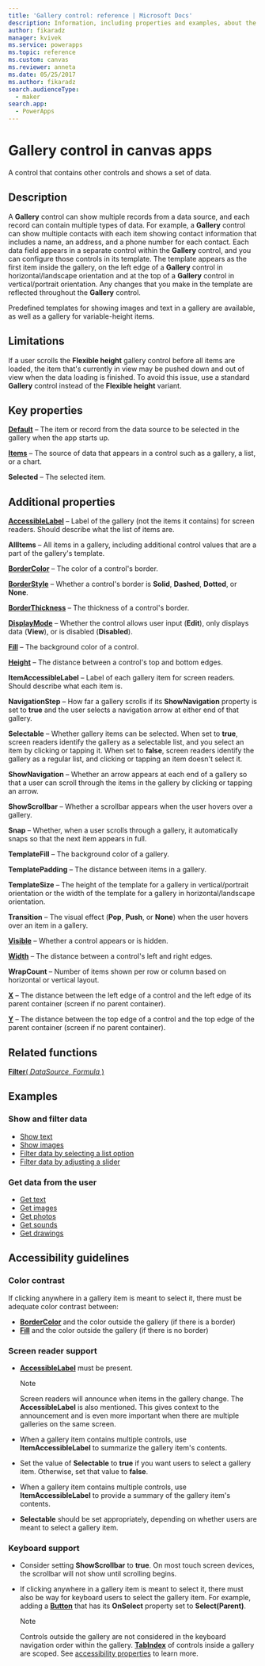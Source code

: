 ```yaml
---
title: 'Gallery control: reference | Microsoft Docs'
description: Information, including properties and examples, about the Gallery control
author: fikaradz
manager: kvivek
ms.service: powerapps
ms.topic: reference
ms.custom: canvas
ms.reviewer: anneta
ms.date: 05/25/2017
ms.author: fikaradz
search.audienceType:
  - maker
search.app:
  - PowerApps
---
```

# Gallery control in canvas apps

A control that contains other controls and shows a set of data.

## Description

A **Gallery** control can show multiple records from a data source, and each record can contain multiple types of data. For example, a **Gallery** control can show multiple contacts with each item showing contact information that includes a name, an address, and a phone number for each contact. Each data field appears in a separate control within the **Gallery** control, and you can configure those controls in its template. The template appears as the first item inside the gallery, on the left edge of a **Gallery** control in horizontal/landscape orientation and at the top of a **Gallery** control in vertical/portrait orientation. Any changes that you make in the template are reflected throughout the **Gallery** control.

Predefined templates for showing images and text in a gallery are available, as well as a gallery for variable-height items.

## Limitations

If a user scrolls the **Flexible height** gallery control before all items are loaded, the item that's currently in view may be pushed down and out of view when the data loading is finished. To avoid this issue, use a standard **Gallery** control instead of the **Flexible height** variant.

## Key properties

**[Default](properties-core.md)** – The item or record from the data source to be selected in the gallery when the app starts up.

**[Items](properties-core.md)** – The source of data that appears in a control such as a gallery, a list, or a chart.

**Selected** – The selected item.

## Additional properties

**[AccessibleLabel](properties-accessibility.md)** – Label of the gallery (not the items it contains) for screen readers. Should describe what the list of items are.

**AllItems** – All items in a gallery, including additional control values that are a part of the gallery's template.

**[BorderColor](properties-color-border.md)** – The color of a control's border.

**[BorderStyle](properties-color-border.md)** – Whether a control's border is **Solid**, **Dashed**, **Dotted**, or **None**.

**[BorderThickness](properties-color-border.md)** – The thickness of a control's border.

**[DisplayMode](properties-core.md)** – Whether the control allows user input (**Edit**), only displays data (**View**), or is disabled (**Disabled**).

**[Fill](properties-color-border.md)** – The background color of a control.

**[Height](properties-size-location.md)** – The distance between a control's top and bottom edges.

**ItemAccessibleLabel** – Label of each gallery item for screen readers. Should describe what each item is.

**NavigationStep** – How far a gallery scrolls if its **ShowNavigation** property is set to **true** and the user selects a navigation arrow at either end of that gallery.

**Selectable** – Whether gallery items can be selected. When set to **true**, screen readers identify the gallery as a selectable list, and you select an item by clicking or tapping it. When set to **false**, screen readers identify the gallery as a regular list, and clicking or tapping an item doesn't select it.

**ShowNavigation** – Whether an arrow appears at each end of a gallery so that a user can scroll through the items in the gallery by clicking or tapping an arrow.

**ShowScrollbar** – Whether a scrollbar appears when the user hovers over a gallery.

**Snap** – Whether, when a user scrolls through a gallery, it automatically snaps so that the next item appears in full.

**TemplateFill** – The background color of a gallery.

**TemplatePadding** – The distance between items in a gallery.

**TemplateSize** – The height of the template for a gallery in vertical/portrait orientation or the width of the template for a gallery in horizontal/landscape orientation.

**Transition** – The visual effect (**Pop**, **Push**, or **None**) when the user hovers over an item in a gallery.

**[Visible](properties-core.md)** – Whether a control appears or is hidden.

**[Width](properties-size-location.md)** – The distance between a control's left and right edges.

**WrapCount** – Number of items shown per row or column based on horizontal or vertical layout.

**[X](properties-size-location.md)** – The distance between the left edge of a control and the left edge of its parent container (screen if no parent container).

**[Y](properties-size-location.md)** – The distance between the top edge of a control and the top edge of the parent container (screen if no parent container).

## Related functions

[**Filter**( *DataSource*, *Formula* )](../functions/function-filter-lookup.md)

## Examples

### Show and filter data

* [Show text](control-text-box.md#show-data-in-a-gallery)
* [Show images](control-image.md#show-a-set-of-images-from-a-data-source)
* [Filter data by selecting a list option](control-drop-down.md#example)
* [Filter data by adjusting a slider](control-slider.md#example)

### Get data from the user

* [Get text](control-text-input.md#collect-data)
* [Get images](control-add-picture.md#add-images-to-an-image-gallery-control)
* [Get photos](control-camera.md#example)
* [Get sounds](control-microphone.md#example)
* [Get drawings](control-pen-input.md#create-a-set-of-images)

## Accessibility guidelines

### Color contrast

If clicking anywhere in a gallery item is meant to select it, there must be adequate color contrast between:

* **[BorderColor](properties-color-border.md)** and the color outside the gallery (if there is a border)
* **[Fill](properties-color-border.md)** and the color outside the gallery (if there is no border)

### Screen reader support

* **[AccessibleLabel](properties-accessibility.md)** must be present.

    > [!NOTE]
    > Screen readers will announce when items in the gallery change. The **AccessibleLabel** is also mentioned. This gives context to the announcement and is even more important when there are multiple galleries on the same screen.

* When a gallery item contains multiple controls, use **ItemAccessibleLabel** to summarize the gallery item's contents.

* Set the value of **Selectable** to **true** if you want users to select a gallery item. Otherwise, set that value to **false**.

* When a gallery item contains multiple controls, use **ItemAccessibleLabel** to provide a summary of the gallery item's contents.

* **Selectable** should be set appropriately, depending on whether users are meant to select a gallery item.

### Keyboard support

* Consider setting **ShowScrollbar** to **true**. On most touch screen devices, the scrollbar will not show until scrolling begins.
* If clicking anywhere in a gallery item is meant to select it, there must also be way for keyboard users to select the gallery item. For example, adding a **[Button](control-button.md)** that has its **OnSelect** property set to **Select(Parent)**.

    > [!NOTE]
  > Controls outside the gallery are not considered in the keyboard navigation order within the gallery. **[TabIndex](properties-accessibility.md)** of controls inside a gallery are scoped. See [accessibility properties](properties-accessibility.md) to learn more.
